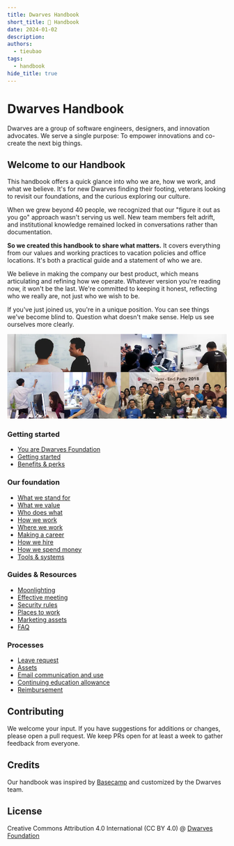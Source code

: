 ```yaml
---
title: Dwarves Handbook
short_title: 📔 Handbook
date: 2024-01-02
description: 
authors:
  - tieubao
tags:
  - handbook
hide_title: true
---
```


# Dwarves Handbook

Dwarves are a group of software engineers, designers, and innovation advocates. We serve a single purpose: To empower innovations and co-create the next big things.

## Welcome to our Handbook

This handbook offers a quick glance into who we are, how we work, and what we believe. It's for new Dwarves finding their footing, veterans looking to revisit our foundations, and the curious exploring our culture.

When we grew beyond 40 people, we recognized that our "figure it out as you go" approach wasn't serving us well. New team members felt adrift, and institutional knowledge remained locked in conversations rather than documentation.

**So we created this handbook to share what matters.** It covers everything from our values and working practices to vacation policies and office locations. It's both a practical guide and a statement of who we are.

We believe in making the company our best product, which means articulating and refining how we operate. Whatever version you're reading now, it won't be the last. We're committed to keeping it honest, reflecting who we really are, not just who we wish to be.

If you've just joined us, you're in a unique position. You can see things we've become blind to. Question what doesn't make sense. Help us see ourselves more clearly.

![Dwarves team](assets/team-photo.webp)

### Getting started

* [You are Dwarves Foundation](dwarves-foundation-is-you.md)
* [Getting started](getting-started.md)
* [Benefits & perks](benefits-and-perks.md)

### Our foundation

* [What we stand for](what-we-stand-for.md)
* [What we value](what-we-value.md)
* [Who does what](who-does-what.md)
* [How we work](how-we-work.md)
* [Where we work](where-we-work.md)
* [Making a career](making-a-career.md)
* [How we hire](how-we-hire.md)
* [How we spend money](how-we-spend-money.md)
* [Tools & systems](tools-and-systems.md)

### Guides & Resources

* [Moonlighting](moonlighting.md)
* [Effective meeting](guides/effective-meeting.md)
* [Security rules](security-rules.md)
* [Places to work](places-to-work.md)
* [Marketing assets](marketing-assets.md)
* [FAQ](faq.md)

### Processes

* [Leave request](guides/leave-request.md)
* [Assets](guides/assets.md)
* [Email communication and use](guides/email-communication-and-uses.md)
* [Continuing education allowance](guides/continuing-education-allowance.md)
* [Reimbursement](guides/reimbursement.md)

## Contributing

We welcome your input. If you have suggestions for additions or changes, please open a pull request. We keep PRs open for at least a week to gather feedback from everyone.

## Credits

Our handbook was inspired by [Basecamp](https://github.com/basecamp/handbook) and customized by the Dwarves team.

## License

Creative Commons Attribution 4.0 International (CC BY 4.0)
@ [Dwarves Foundation](https://d.foundation)
